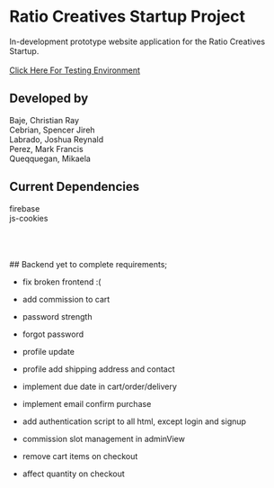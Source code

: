 # Ratio Creatives Startup Project
In-development prototype website application for the Ratio Creatives Startup.
<br><br>
<a href = "https://flymetothesun.github.io/Ratio-Creatives-Startup/">Click Here For Testing Environment<a>

## Developed by
Baje, Christian Ray <br>
Cebrian, Spencer Jireh <br>
Labrado, Joshua Reynald <br>
Perez, Mark Francis <br>
Queqquegan, Mikaela <br>

## Current Dependencies
firebase <br>
js-cookies <br>

<br>
<br>
<br>
## Backend yet to complete requirements;

- fix broken frontend :(

- add commission to cart
- password strength
- forgot password
- profile update

- profile add shipping address and contact
- implement due date in cart/order/delivery
- implement email confirm purchase

- add authentication script to all html, except login and signup
- commission slot management in adminView

- remove cart items on checkout
- affect quantity on checkout
